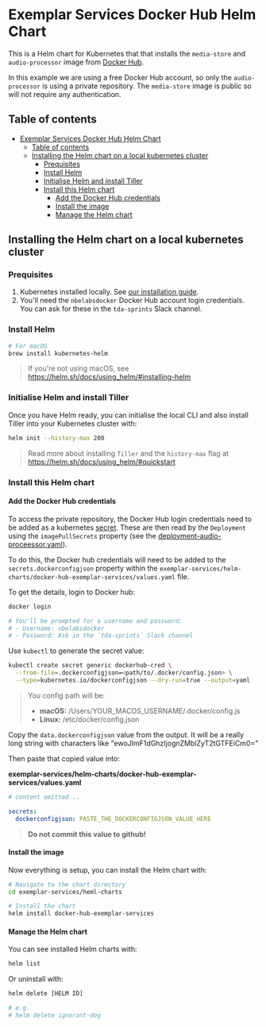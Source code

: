 # Exemplar Services Docker Hub Helm Chart

This is a Helm chart for Kubernetes that that installs the `media-store` and `audio-processor` image from [Docker Hub](https://hub.docker.com).

In this example we are using a free Docker Hub account, so only the `audio-processor` is using a private repository. The `media-store` image is public so will not require any authentication.

## Table of contents

- [Exemplar Services Docker Hub Helm Chart](#exemplar-services-docker-hub-helm-chart)
  - [Table of contents](#table-of-contents)
  - [Installing the Helm chart on a local kubernetes cluster](#installing-the-helm-chart-on-a-local-kubernetes-cluster)
    - [Prequisites](#prequisites)
    - [Install Helm](#install-helm)
    - [Initialise Helm and install Tiller](#initialise-helm-and-install-tiller)
    - [Install this Helm chart](#install-this-helm-chart)
      - [Add the Docker Hub credentials](#add-the-docker-hub-credentials)
      - [Install the image](#install-the-image)
      - [Manage the Helm chart](#manage-the-helm-chart)

## Installing the Helm chart on a local kubernetes cluster

### Prequisites

1. Kubernetes installed locally. See [our installation guide](https://github.com/bbc/rd-nbe-lab/blob/master/docs/guides/guide-003-using-kubernetes-locally.md).
2. You'll need the `nbelabsdocker` Docker Hub account login credentials. You can ask for these in the `tda-sprints` Slack channel.

### Install Helm

```bash
# For macOS
brew install kubernetes-helm
```

> If you're not using macOS, see https://helm.sh/docs/using_helm/#installing-helm

### Initialise Helm and install Tiller

Once you have Helm ready, you can initialise the local CLI and also install Tiller into your Kubernetes cluster with:

```bash
helm init --history-max 200
```

> Read more about installing `Tiller` and the `history-max` flag at https://helm.sh/docs/using_helm/#quickstart

### Install this Helm chart

#### Add the Docker Hub credentials

To access the private repository, the Docker Hub login credentials need to be added as a kubernetes [secret](https://kubernetes.io/docs/concepts/configuration/secret). These are then read by the `Deployment` using the `imagePullSecrets` property (see the [deployment-audio-proceessor.yaml](./..exemplar-services/helm-charts/docker-hub-exemplar-services/templates/deployment-audio-processor.yaml)).

To do this, the Docker hub credentials will need to be added to the `secrets.dockerconfigjson` property within the `exemplar-services/helm-charts/docker-hub-exemplar-services/values.yaml` file.

To get the details, login to Docker hub:

```bash
docker login

# You'll be prompted for a username and password:
# - Username: nbelabsdocker
# - Password: Ask in the `tda-sprints` Slack channel
```

Use `kubectl` to generate the secret value:

```bash
kubectl create secret generic dockerhub-cred \
  --from-file=.dockerconfigjson=<path/to/.docker/config.json> \
  --type=kubernetes.io/dockerconfigjson --dry-run=true --output=yaml
```

> You config path will be:
>
> - **macOS:** /Users/YOUR_MACOS_USERNAME/.docker/config.js
> - **Linux:** /etc/docker/config.json

Copy the `data.dockerconfigjson` value from the output. It will be a really long string with characters like "ewoJImF1dGhzIjognZMblZyT2tGTFEiCm0="

Then paste that copied value into:

**exemplar-services/helm-charts/docker-hub-exemplar-services/values.yaml**

```yaml
# content omitted...

secrets:
  dockerconfigjson: PASTE_THE_DOCKERCONFIGJSON_VALUE_HERE
```

> **Do not commit this value to github!**

#### Install the image

Now everything is setup, you can install the Helm chart with:

```bash
# Navigate to the chart directory
cd exemplar-services/heml-charts

# Install the chart
helm install docker-hub-exemplar-services
```

#### Manage the Helm chart

You can see installed Helm charts with:

```bash
helm list
```

Or uninstall with:

```bash
helm delete [HELM ID]

# e.g.
# helm delete ignorant-dog
```
